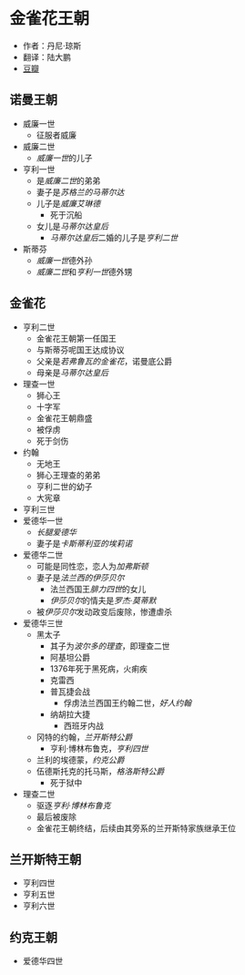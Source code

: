 # 金雀花王朝
- 作者：丹尼·琼斯
- 翻译：陆大鹏
- [豆瓣](https://book.douban.com/subject/26276743/)
## 诺曼王朝

- 威廉一世
  - 征服者威廉
- 威廉二世
  - *威廉一世*的儿子
- 亨利一世
  - 是*威廉二世*的弟弟
  - 妻子是*苏格兰的马蒂尔达*
  - 儿子是*威廉艾琳德*
    - 死于沉船
  - 女儿是*马蒂尔达皇后*
    - *马蒂尔达皇后*二婚的儿子是*亨利二世*
- 斯蒂芬
  - *威廉一世*德外孙
  - *威廉二世*和*亨利一世*德外甥

## 金雀花

- 亨利二世
  - 金雀花王朝第一任国王
  - 与斯蒂芬呢国王达成协议
  - 父亲是*若弗鲁瓦的金雀花*，诺曼底公爵
  - 母亲是*马蒂尔达皇后*
- 理查一世
  - 狮心王
  - 十字军
  - 金雀花王朝鼎盛
  - 被俘虏
  - 死于剑伤
- 约翰
  - 无地王
  - 狮心王理查的弟弟
  - 亨利二世的幼子
  - 大宪章
- 亨利三世
- 爱德华一世
  - *长腿爱德华*
  - 妻子是*卡斯蒂利亚的埃莉诺*
- 爱德华二世
  - 可能是同性恋，恋人为*加弗斯顿*
  - 妻子是*法兰西的伊莎贝尔*
    - 法兰西国王*腓力四世*的女儿
    - *伊莎贝尔*的情夫是*罗杰·莫蒂默*
  - 被*伊莎贝尔*发动政变后废除，惨遭虐杀
- 爱德华三世
  - 黑太子
    - 其子为*波尔多的理查*，即理查二世
    - 阿基坦公爵
    - 1376年死于黑死病，火痢疾
    - 克雷西
    - 普瓦捷会战
      - 俘虏法兰西国王约翰二世，*好人约翰*
    - 纳胡拉大捷
      - 西班牙内战
  - 冈特的约翰，*兰开斯特公爵*
    - 亨利·博林布鲁克，*亨利四世*
  - 兰利的埃德蒙，*约克公爵*
  - 伍德斯托克的托马斯，*格洛斯特公爵*
    - 死于狱中
- 理查二世
  - 驱逐*亨利·博林布鲁克*
  - 最后被废除
  - 金雀花王朝终结，后续由其旁系的兰开斯特家族继承王位

## 兰开斯特王朝

- 亨利四世
- 亨利五世
- 亨利六世

## 约克王朝

- 爱德华四世

